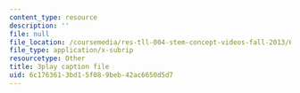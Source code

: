 ```yaml
---
content_type: resource
description: ''
file: null
file_location: /coursemedia/res-tll-004-stem-concept-videos-fall-2013/6c1763613bd15f089beb42ac6650d5d7_eRZDD6Ypdc0.vtt
file_type: application/x-subrip
resourcetype: Other
title: 3play caption file
uid: 6c176361-3bd1-5f08-9beb-42ac6650d5d7
---
```

